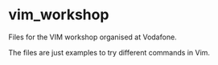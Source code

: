 # vim_workshop
Files for the VIM workshop organised at Vodafone.

The files are just examples to try different commands in Vim.
